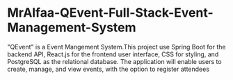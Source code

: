 # MrAlfaa-QEvent-Full-Stack-Event-Management-System
"QEvent" is a Event Mangement System.This project use Spring Boot for the backend API, React.js for the frontend user interface, CSS for styling, and PostgreSQL as the relational database. The application will enable users to create, manage, and view events, with the option to register attendees
